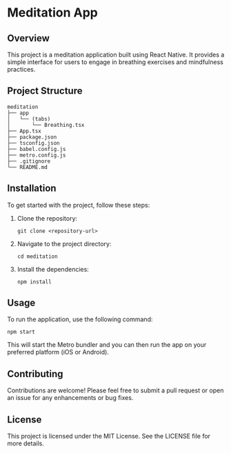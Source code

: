 # Meditation App

## Overview
This project is a meditation application built using React Native. It provides a simple interface for users to engage in breathing exercises and mindfulness practices.

## Project Structure
```
meditation
├── app
│   └── (tabs)
│       └── Breathing.tsx
├── App.tsx
├── package.json
├── tsconfig.json
├── babel.config.js
├── metro.config.js
├── .gitignore
└── README.md
```

## Installation
To get started with the project, follow these steps:

1. Clone the repository:
   ```
   git clone <repository-url>
   ```

2. Navigate to the project directory:
   ```
   cd meditation
   ```

3. Install the dependencies:
   ```
   npm install
   ```

## Usage
To run the application, use the following command:
```
npm start
```

This will start the Metro bundler and you can then run the app on your preferred platform (iOS or Android).

## Contributing
Contributions are welcome! Please feel free to submit a pull request or open an issue for any enhancements or bug fixes.

## License
This project is licensed under the MIT License. See the LICENSE file for more details.